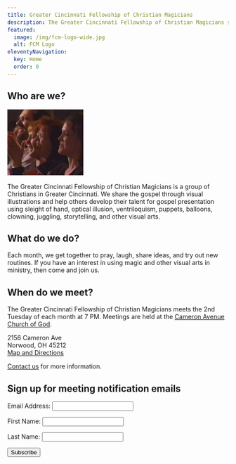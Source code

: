 ```yaml
---
title: Greater Cincinnati Fellowship of Christian Magicians
description: The Greater Cincinnati Fellowship of Christian Magicians shares the gospel and helps others develop their talent using sleight of hand and other arts.
featured:
  image: /img/fcm-logo-wide.jpg
  alt: FCM Logo
eleventyNavigation:
  key: Home
  order: 0
---
```


## Who are we?

<img src="/img/audience2.jpg" class="alignright" alt="Audience members clapping">

The Greater Cincinnati Fellowship of Christian Magicians is a group of Christians in Greater Cincinnati. We share the gospel through visual illustrations and help others develop their talent for gospel presentation using sleight of hand, optical illusion, ventriloquism, puppets, balloons, clowning, juggling, storytelling, and other visual arts.

## What do we do?

Each month, we get together to pray, laugh, share ideas, and try out new routines. If you have an interest in using magic and other visual arts in ministry, then come and join us.

## When do we meet?

The Greater Cincinnati Fellowship of Christian Magicians meets the 2nd Tuesday of each month at 7 PM. Meetings are held at the [Cameron Avenue Church of God](https://www.cameronavenuecog.org/).

2156 Cameron Ave  
Norwood, OH 45212  
[Map and Directions](https://goo.gl/maps/VdiD4eqTuyzGDdXD9)

[Contact us](/contact/) for more information.

## Sign up for meeting notification emails

<div id="mc_embed_signup">
<form action="https://cincyfcm.us2.list-manage.com/subscribe/post?u=45df3cb409aef54c62ee396fe&amp;id=c683e72da6" method="post" id="mc-embedded-subscribe-form" name="mc-embedded-subscribe-form" class="validate" target="_blank" novalidate="novalidate">
    <div id="mc_embed_signup_scroll">

<p class="mc-field-group">
	<label for="mce-EMAIL">Email Address: </label>
	<input type="email" value="" name="EMAIL" class="required email" id="mce-EMAIL" aria-required="true"></p>
<p class="mc-field-group">
	<label for="mce-FNAME">First Name: </label>
	<input type="text" value="" name="FNAME" class="" id="mce-FNAME"></p>
<p class="mc-field-group">
	<label for="mce-LNAME">Last Name: </label>
	<input type="text" value="" name="LNAME" class="" id="mce-LNAME"></p>
	<div id="mce-responses" class="clear">
		<div class="response" id="mce-error-response" style="display:none"></div>
		<div class="response" id="mce-success-response" style="display:none"></div>
	</div>    <!-- real people should not fill this in and expect good things - do not remove this or risk form bot signups-->
    <div style="position: absolute; left: -5000px;" aria-hidden="true"><input type="text" name="b_45df3cb409aef54c62ee396fe_c683e72da6" tabindex="-1" value=""></div>
    <p class="clear"><input type="submit" value="Subscribe" name="subscribe" id="mc-embedded-subscribe" class="button"></p>
    </div>
</form>
</div>
<script type="text/javascript" src="//s3.amazonaws.com/downloads.mailchimp.com/js/mc-validate.js"></script><script type="text/javascript">(function($) {window.fnames = new Array(); window.ftypes = new Array();fnames[0]='EMAIL';ftypes[0]='email';fnames[1]='FNAME';ftypes[1]='text';fnames[2]='LNAME';ftypes[2]='text';}(jQuery));var $mcj = jQuery.noConflict(true);</script><!--End mc_embed_signup--></div>
